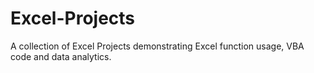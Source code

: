 # Excel-Projects
A collection of Excel Projects demonstrating Excel function usage, VBA code and data analytics.

